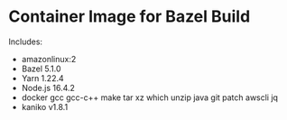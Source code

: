 Container Image for Bazel Build
===============================
Includes:
- amazonlinux:2
- Bazel 5.1.0
- Yarn 1.22.4
- Node.js 16.4.2
- docker gcc gcc-c++ make tar xz which unzip java git patch awscli jq
- kaniko v1.8.1

